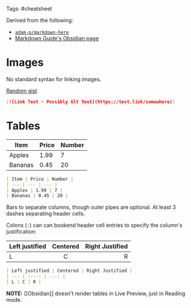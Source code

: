 Tags: #cheatsheet 

Derived from the following:
- [`adam-p/markdown-here`](https://github.com/adam-p/markdown-here/wiki/Markdown-Cheatsheet) 
- [Markdown Guide's Obsidian page](https://www.markdownguide.org/tools/obsidian/)

# Images
No standard syntax for linking images.

[Random gist](https://gist.githubusercontent.com/jongalloway/2e473d902406589db213c6cc1cb82e99/raw/65e5b3bd9eeb66926fae13192600c27aa8d9f69c/markdown-image-with-link.md)

```markdown
[![Link Text - Possibly Alt Text](https://test.link/somewhere)]
```

# Tables

| Item | Price | Number |
| --- | --- | --- |
| Apples | 1.99 | 7 |
| Bananas | 0.45 | 20 |

```markdown
| Item | Price | Number |
| --- | --- | --- |
| Apples | 1.99 | 7 |
| Bananas | 0.45 | 20 |
```

Bars to separate columns, though outer pipes are optional.  At least 3 dashes separating header cells. 

Colons (`:`) can can bookend header cell entries to specify the column's justification:

| Left justified | Centered | Right Justified |
| --- | :---: | ---: |
| L | C | R |

```markdown
| Left justified | Centered | Right Justified |
| --- | :---: | ---: |
| L | C | R |
```

**NOTE:** [[Obsidian]] doesn't render tables in Live Preview, just in Reading mode.